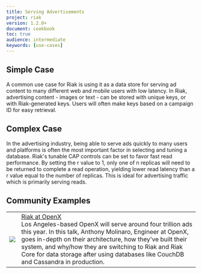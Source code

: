 ```yaml
---
title: Serving Advertisements
project: riak
version: 1.2.0+
document: cookbook
toc: true
audience: intermediate
keywords: [use-cases]
---
```


## Simple Case

A common use case for Riak is using it as a data store for serving ad content to many different web and mobile users with low latency. In Riak, advertising content - images or text - can be stored with unique keys, or with Riak-generated keys. Users will often make keys based on a campaign ID for easy retrieval.  

## Complex Case

In the advertising industry, being able to serve ads quickly to many users and platforms is often the most important factor in selecting and tuning a database. Riak's tunable CAP controls can be set to favor fast read performance. By setting the r value to 1, only one of n replicas will need to be returned to complete a read operation, yielding lower read latency than a r value equal to the number of replicas. This is ideal for advertising traffic which is primarily serving reads.

## Community Examples

<table class="links">
  <tr>
    <td><a href="http://player.vimeo.com/video/49775483" target="_blank" title="Riak at OpenX"><img src="http://b.vimeocdn.com/ts/343/417/343417336_960.jpg"/></a>
    </td>
    <td><a href="http://player.vimeo.com/video/49775483" target="_blank" title="Riak at OpenX">Riak at OpenX</a>
    <br>
    Los Angeles-based OpenX will serve around four trillion ads this year. In this talk, Anthony Molinaro, Engineer at OpenX, goes in-depth on their architecture, how they've built their system, and why/how they are switching to Riak and Riak Core for data storage after using databases like CouchDB and Cassandra in production.
    </td>
  </tr>
</table>
